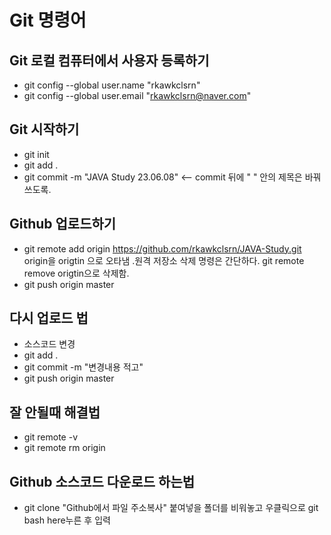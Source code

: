 # Git 명령어

## Git 로컬 컴퓨터에서 사용자 등록하기

- git config --global user.name "rkawkclsrn"
- git config --global user.email "rkawkclsrn@naver.com"

## Git 시작하기

- git init
- git add .
- git commit -m "JAVA Study 23.06.08" <-- commit 뒤에 " " 안의 제목은 바꿔쓰도록.

## Github 업로드하기

- git remote add origin https://github.com/rkawkclsrn/JAVA-Study.git
  origin을 origtin 으로 오타냄 .원격 저장소 삭제 명령은 간단하다.
  git remote remove origtin으로 삭제함.
- git push origin master

## 다시 업로드 법

- 소스코드 변경
- git add .
- git commit -m "변경내용 적고"
- git push origin master

## 잘 안될때 해결법

- git remote -v
- git remote rm origin

## Github 소스코드 다운로드 하는법

- git clone "Github에서 파일 주소복사"
  붙여넣을 폴더를 비워놓고 우클릭으로 git bash here누른 후 입력
